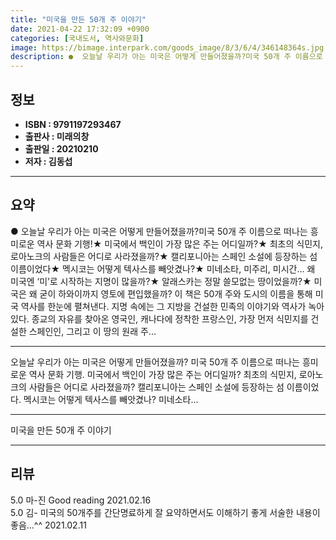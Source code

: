 ```yaml
---
title: "미국을 만든 50개 주 이야기"
date: 2021-04-22 17:32:09 +0900
categories: [국내도서, 역사와문화]
image: https://bimage.interpark.com/goods_image/8/3/6/4/346148364s.jpg
description: ●  오늘날 우리가 아는 미국은 어떻게 만들어졌을까?미국 50개 주 이름으로 떠나는 흥미로운 역사 문화 기행!★ 미국에서 백인이 가장 많은 주는 어디일까?★ 최초의 식민지, 로아노크의 사람들은 어디로 사라졌을까?★ 캘리포니아는 스페인 소설에 등장하는 섬 이름이었다★ 멕시코는 어떻게 텍사스를 빼앗겼나?★ 
---
```


## **정보**

- **ISBN : 9791197293467**
- **출판사 : 미래의창**
- **출판일 : 20210210**
- **저자 : 김동섭**

------



## **요약**

●  오늘날 우리가 아는 미국은 어떻게 만들어졌을까?미국 50개 주 이름으로 떠나는 흥미로운 역사 문화 기행!★ 미국에서 백인이 가장 많은 주는 어디일까?★ 최초의 식민지, 로아노크의 사람들은 어디로 사라졌을까?★ 캘리포니아는 스페인 소설에 등장하는 섬 이름이었다★ 멕시코는 어떻게 텍사스를 빼앗겼나?★ 미네소타, 미주리, 미시간… 왜 미국엔 ‘미’로 시작하는 지명이 많을까?★ 알래스카는 정말 쓸모없는 땅이었을까?★ 미국은 왜 굳이 하와이까지 영토에 편입했을까? 이 책은 50개 주와 도시의 이름을 통해 미국 역사를 한눈에 펼쳐낸다. 지명 속에는 그 지방을 건설한 민족의 이야기와 역사가 녹아 있다. 종교의 자유를 찾아온 영국인, 캐나다에 정착한 프랑스인, 가장 먼저 식민지를 건설한 스페인인, 그리고 이 땅의 원래 주...

------

오늘날 우리가 아는 미국은 어떻게 만들어졌을까? 미국 50개 주 이름으로 떠나는 흥미로운 역사 문화 기행. 미국에서 백인이 가장 많은 주는 어디일까? 최초의 식민지, 로아노크의 사람들은 어디로 사라졌을까? 캘리포니아는 스페인 소설에 등장하는 섬 이름이었다. 멕시코는 어떻게 텍사스를 빼앗겼나? 미네소타... 

------


미국을 만든 50개 주 이야기 

------


## **리뷰** 

5.0 마-진 Good reading  2021.02.16 <br/>5.0 김- 미국의 50개주를 간단명료하게 잘 요약하면서도 이해하기 좋게 서술한 내용이 좋음...^^  2021.02.11 <br/>